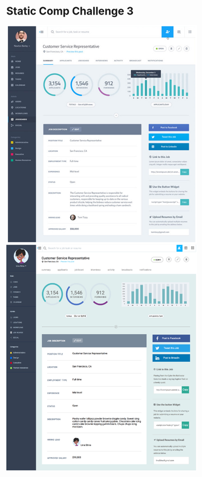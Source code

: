 # Static Comp Challenge 3

![Static-Comp-2](images/static-comp-3.png)
![KG-Static-Comp-2](images/KG-static-comp-3.png)
